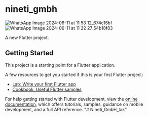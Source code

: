 # nineti_gmbh

![WhatsApp Image 2024-06-11 at 11 53 12_674c16bf](https://github.com/VivekLumbhani/Nineti_GmbH_tak/assets/116283316/9a2f6e28-55a8-4036-b826-370a9d88782d)
![WhatsApp Image 2024-06-11 at 11 22 27_54b18f83](https://github.com/VivekLumbhani/Nineti_GmbH_tak/assets/116283316/0a5a4133-dd14-43e7-81f6-e4e361f06b5e)

A new Flutter project.

## Getting Started

This project is a starting point for a Flutter application.

A few resources to get you started if this is your first Flutter project:

- [Lab: Write your first Flutter app](https://docs.flutter.dev/get-started/codelab)
- [Cookbook: Useful Flutter samples](https://docs.flutter.dev/cookbook)

For help getting started with Flutter development, view the
[online documentation](https://docs.flutter.dev/), which offers tutorials,
samples, guidance on mobile development, and a full API reference.
"# Nineti_GmbH_tak" 
